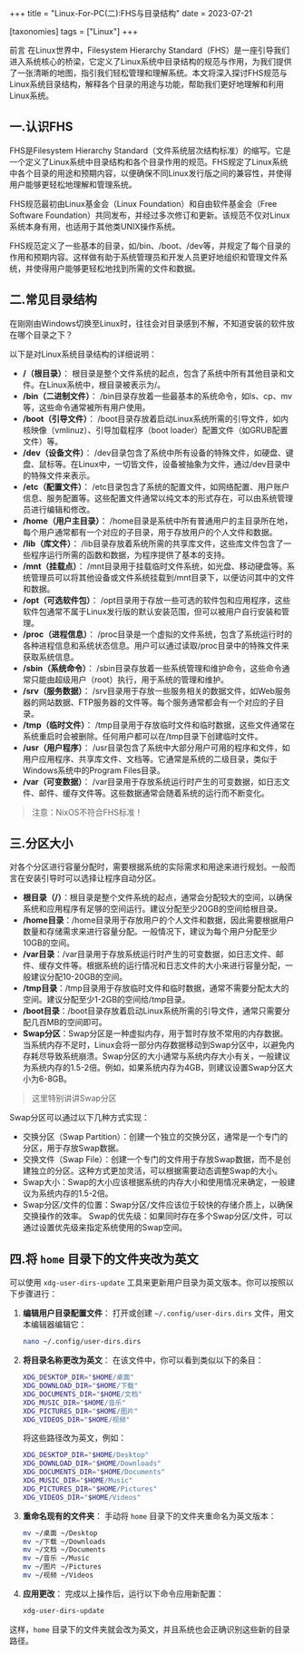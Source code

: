 +++
title = "Linux-For-PC(二):FHS与目录结构"
date = 2023-07-21

[taxonomies]
tags = ["Linux"]
+++

前言 在Linux世界中，Filesystem Hierarchy Standard（FHS）是一座引导我们进入系统核心的桥梁，它定义了Linux系统中目录结构的规范与作用，为我们提供了一张清晰的地图，指引我们轻松管理和理解系统。本文将深入探讨FHS规范与Linux系统目录结构，解释各个目录的用途与功能，帮助我们更好地理解和利用Linux系统。
<!-- more -->

## 一.认识FHS

FHS是Filesystem Hierarchy Standard（文件系统层次结构标准）的缩写。它是一个定义了Linux系统中目录结构和各个目录作用的规范。FHS规定了Linux系统中各个目录的用途和预期内容，以便确保不同Linux发行版之间的兼容性，并使得用户能够更轻松地理解和管理系统。

FHS规范最初由Linux基金会（Linux Foundation）和自由软件基金会（Free Software Foundation）共同发布，并经过多次修订和更新。该规范不仅对Linux系统本身有用，也适用于其他类UNIX操作系统。

FHS规范定义了一些基本的目录，如/bin、/boot、/dev等，并规定了每个目录的作用和预期内容。这样做有助于系统管理员和开发人员更好地组织和管理文件系统，并使得用户能够更轻松地找到所需的文件和数据。

## 二.常见目录结构

在刚刚由Windows切换至Linux时，往往会对目录感到不解，不知道安装的软件放在哪个目录之下？

以下是对Linux系统目录结构的详细说明：

- **/（根目录）**：
根目录是整个文件系统的起点，包含了系统中所有其他目录和文件。在Linux系统中，根目录被表示为/。
- **/bin（二进制文件）**：
/bin目录存放着一些最基本的系统命令，如ls、cp、mv等，这些命令通常被所有用户使用。
- **/boot（引导文件）**：
/boot目录存放着启动Linux系统所需的引导文件，如内核映像（vmlinuz）、引导加载程序（boot loader）配置文件（如GRUB配置文件）等。
- **/dev（设备文件）**：
/dev目录包含了系统中所有设备的特殊文件，如硬盘、键盘、鼠标等。在Linux中，一切皆文件，设备被抽象为文件，通过/dev目录中的特殊文件来表示。
- **/etc（配置文件）**：
/etc目录包含了系统的配置文件，如网络配置、用户账户信息、服务配置等。这些配置文件通常以纯文本的形式存在，可以由系统管理员进行编辑和修改。
- **/home（用户主目录）**：
/home目录是系统中所有普通用户的主目录所在地，每个用户通常都有一个对应的子目录，用于存放用户的个人文件和数据。
- **/lib（库文件）**：
/lib目录存放着系统所需的共享库文件，这些库文件包含了一些程序运行所需的函数和数据，为程序提供了基本的支持。
- **/mnt（挂载点）**：
/mnt目录用于挂载临时文件系统，如光盘、移动硬盘等。系统管理员可以将其他设备或文件系统挂载到/mnt目录下，以便访问其中的文件和数据。
- **/opt（可选软件包）**：
/opt目录用于存放一些可选的软件包和应用程序，这些软件包通常不属于Linux发行版的默认安装范围，但可以被用户自行安装和管理。
- **/proc（进程信息）**：
/proc目录是一个虚拟的文件系统，包含了系统运行时的各种进程信息和系统状态信息。用户可以通过读取/proc目录中的特殊文件来获取系统信息。
- **/sbin（系统命令）**：
/sbin目录存放着一些系统管理和维护命令，这些命令通常只能由超级用户（root）执行，用于系统的管理和维护。
- **/srv（服务数据）**：
/srv目录用于存放一些服务相关的数据文件，如Web服务器的网站数据、FTP服务器的文件等。每个服务通常都会有一个对应的子目录。
- **/tmp（临时文件）**：
/tmp目录用于存放临时文件和临时数据，这些文件通常在系统重启时会被删除。任何用户都可以在/tmp目录下创建临时文件。
- **/usr（用户程序）**：
/usr目录包含了系统中大部分用户可用的程序和文件，如用户应用程序、共享库文件、文档等。它通常是系统的二级目录，类似于Windows系统中的Program Files目录。
- **/var（可变数据）**：
/var目录用于存放系统运行时产生的可变数据，如日志文件、邮件、缓存文件等。这些数据通常会随着系统的运行而不断变化。

> 注意：NixOS不符合FHS标准！

## 三.分区大小

对各个分区进行容量分配时，需要根据系统的实际需求和用途来进行规划。一般而言在安装引导时可以选择让程序自动分区。

- **根目录（/）**：根目录是整个文件系统的起点，通常会分配较大的空间，以确保系统和应用程序有足够的空间运行。建议分配至少20GB的空间给根目录。
- **/home目录**：/home目录用于存放用户的个人文件和数据，因此需要根据用户数量和存储需求来进行容量分配。一般情况下，建议为每个用户分配至少10GB的空间。
- **/var目录**：/var目录用于存放系统运行时产生的可变数据，如日志文件、邮件、缓存文件等。根据系统的运行情况和日志文件的大小来进行容量分配，一般建议分配10-20GB的空间。
- **/tmp目录**：/tmp目录用于存放临时文件和临时数据，通常不需要分配太大的空间。建议分配至少1-2GB的空间给/tmp目录。
- **/boot目录**：/boot目录存放着启动Linux系统所需的引导文件，通常只需要分配几百MB的空间即可。
- **Swap分区**：Swap分区是一种虚拟内存，用于暂时存放不常用的内存数据。当系统内存不足时，Linux会将一部分内存数据移动到Swap分区中，以避免内存耗尽导致系统崩溃。Swap分区的大小通常与系统内存大小有关，一般建议为系统内存的1.5-2倍。例如，如果系统内存为4GB，则建议设置Swap分区大小为6-8GB。

> 这里特别讲讲Swap分区

Swap分区可以通过以下几种方式实现：

- 交换分区（Swap Partition）：创建一个独立的交换分区，通常是一个专门的分区，用于存放Swap数据。
- 交换文件（Swap File）：创建一个专门的文件用于存放Swap数据，而不是创建独立的分区。这种方式更加灵活，可以根据需要动态调整Swap的大小。
- Swap大小：Swap的大小应该根据系统的内存大小和使用情况来确定，一般建议为系统内存的1.5-2倍。
- Swap分区/文件的位置：Swap分区/文件应该位于较快的存储介质上，以确保交换操作的效率。
Swap的优先级：如果同时存在多个Swap分区/文件，可以通过设置优先级来指定系统使用的Swap空间。

## 四.将 `home` 目录下的文件夹改为英文

可以使用 `xdg-user-dirs-update` 工具来更新用户目录为英文版本。你可以按照以下步骤进行：

1. **编辑用户目录配置文件**：
   打开或创建 `~/.config/user-dirs.dirs` 文件，用文本编辑器编辑它：
   ```bash
   nano ~/.config/user-dirs.dirs
   ```

2. **将目录名称更改为英文**：
   在该文件中，你可以看到类似以下的条目：
   ```bash
   XDG_DESKTOP_DIR="$HOME/桌面"
   XDG_DOWNLOAD_DIR="$HOME/下载"
   XDG_DOCUMENTS_DIR="$HOME/文档"
   XDG_MUSIC_DIR="$HOME/音乐"
   XDG_PICTURES_DIR="$HOME/图片"
   XDG_VIDEOS_DIR="$HOME/视频"
   ```
   将这些路径改为英文，例如：
   ```bash
   XDG_DESKTOP_DIR="$HOME/Desktop"
   XDG_DOWNLOAD_DIR="$HOME/Downloads"
   XDG_DOCUMENTS_DIR="$HOME/Documents"
   XDG_MUSIC_DIR="$HOME/Music"
   XDG_PICTURES_DIR="$HOME/Pictures"
   XDG_VIDEOS_DIR="$HOME/Videos"
   ```

3. **重命名现有的文件夹**：
   手动将 `home` 目录下的文件夹重命名为英文版本：
   ```bash
   mv ~/桌面 ~/Desktop
   mv ~/下载 ~/Downloads
   mv ~/文档 ~/Documents
   mv ~/音乐 ~/Music
   mv ~/图片 ~/Pictures
   mv ~/视频 ~/Videos
   ```

4. **应用更改**：
   完成以上操作后，运行以下命令应用新配置：
   ```bash
   xdg-user-dirs-update
   ```

这样，`home` 目录下的文件夹就会改为英文，并且系统也会正确识别这些新的目录路径。